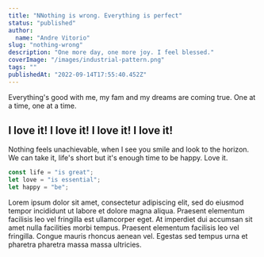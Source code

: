```yaml
---
title: "NNothing is wrong. Everything is perfect"
status: "published"
author:
  name: "Andre Vitorio"
slug: "nothing-wrong"
description: "One more day, one more joy. I feel blessed."
coverImage: "/images/industrial-pattern.png"
tags: ""
publishedAt: "2022-09-14T17:55:40.452Z"
---
```


Everything's good with me, my fam and my dreams are coming true. One at a time, one at a time.

## I love it! I love it! I love it! I love it!

Nothing feels unachievable, when I see you smile and look to the horizon. We can take it, life's short but it's enough time to be happy. Love it.

```javascript
const life = "is great";
let love = "is essential";
let happy = "be";
```

Lorem ipsum dolor sit amet, consectetur adipiscing elit, sed do eiusmod tempor incididunt ut labore et dolore magna aliqua. Praesent elementum facilisis leo vel fringilla est ullamcorper eget. At imperdiet dui accumsan sit amet nulla facilities morbi tempus. Praesent elementum facilisis leo vel fringilla. Congue mauris rhoncus aenean vel. Egestas sed tempus urna et pharetra pharetra massa massa ultricies.
